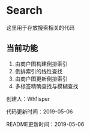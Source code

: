 # Search #

这里用于存放搜索相关的代码

## 当前功能 ##

1. 由商户图构建倒排索引
2. 倒排索引的线性查找
3. 由商户图更新倒排索引
4. 多标签精确查找与模糊查找

创建人：Wh1isper

代码更新时间：2019-05-06

README更新时间：2019-05-06